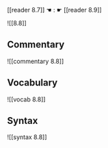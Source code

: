 [[reader 8.7]] ☚ : ☛ [[reader 8.9]]

![[8.8]]

## Commentary

![[commentary 8.8]]

## Vocabulary

![[vocab 8.8]]

## Syntax

![[syntax 8.8]]

